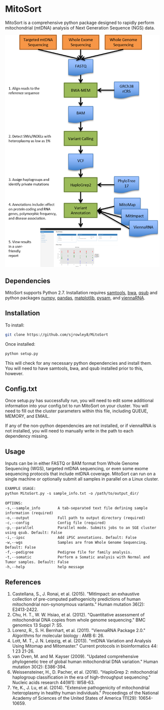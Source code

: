 # MitoSort 
MitoSort is a comprehensive python package designed to rapidly perform mitochondrial (mtDNA) analysis of Next Generation Sequence (NGS) data. 

![mito outline](./images/mito_outline.png)

## Dependencies
 MitoSort supports Python 2.7.
Installation requires [samtools](http://samtools.sourceforge.net/), [bwa](http://bio-bwa.sourceforge.net/), [qsub]() and python packages [numpy](http://www.numpy.org/), [pandas](http://pandas.pydata.org/), [matplotlib](https://matplotlib.org/),  [pysam](http://pysam.readthedocs.io/en/latest/api.html), and [viennaRNA](https://www.tbi.univie.ac.at/RNA/).
## Installation
To install:
```bash
git clone https://github.com/sjrowley8/MitoSort
```
Once installed:
```bash	
python setup.py
```
This will check for any necessary python dependencies and install them.  You will need to have samtools, bwa, and qsub installed prior to this, however.
## Config.txt	
Once setup.py has successfully run, you will need to edit some additional information into your config.txt to run MitoSort on your cluster.  You will need to fill out the cluster parameters within this file, including QUEUE, MEMORY, and EMAIL.  

If any of the non-python dependencies are not installed, or if viennaRNA is not installed, you will need to manually write in the path to each dependency missing.

## Usage
Inputs can be in either FASTQ or BAM format from Whole Genome Sequencing (WGS), targeted mtDNA sequencing, or even some exome sequencing protocols that include mtDNA coverage. MitoSort can run on a single machine or optionally submit all samples in parallel on a Linux cluster.
```
EXAMPLE USAGE:
python MitoSort.py -s sample_info.txt -o /path/to/output_dir/

OPTIONS:
-s,--sample_info        A tab-separated text file defining sample information (required)
-o,--output             Full path to output directory (required)
-c,--config             Config file (required)
-p,--parallel           Parallel mode. Submits jobs to an SGE cluster using qsub. Default: False
-i,--ipsc               Add iPSC annotations. Default: False
-w,--wgs                Samples are from Whole Genome Sequencing. Default: False
-f,--pedigree           Pedigree file for family analysis.
-t,--somatic            Perform a Somatic analysis with Normal and Tumor samples. Default: False
-h,--help               help message

```
## References


1. Castellana, S., J. Ronai, et al. (2015). "MitImpact: an exhaustive collection of pre-computed pathogenicity predictions of human mitochondrial non-synonymous variants." Human mutation 36(2): E2413-2422.
2. Chu, H. T., W. W. Hsiao, et al. (2012). "Quantitative assessment of mitochondrial DNA copies from whole genome sequencing." BMC genomics 13 Suppl 7: S5.
3. Lorenz, R., S. H. Bernhart, et al. (2011). "ViennaRNA Package 2.0." Algorithms for molecular biology : AMB 6: 26.
4. Lott, M. T., J. N. Leipzig, et al. (2013). "mtDNA Variation and Analysis Using Mitomap and Mitomaster." Current protocols in bioinformatics 44: 1 23 21-26.
5. van Oven, M. and M. Kayser (2009). "Updated comprehensive phylogenetic tree of global human mitochondrial DNA variation." Human mutation 30(2): E386-394.
6. Weissensteiner, H., D. Pacher, et al. (2016). "HaploGrep 2: mitochondrial haplogroup classification in the era of high-throughput sequencing." Nucleic acids research 44(W1): W58-63.
7. Ye, K., J. Lu, et al. (2014). "Extensive pathogenicity of mitochondrial heteroplasmy in healthy human individuals." Proceedings of the National Academy of Sciences of the United States of America 111(29): 10654-10659.